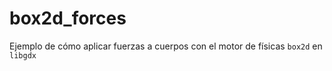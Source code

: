box2d_forces
============
Ejemplo de cómo aplicar fuerzas a cuerpos con el motor de físicas `box2d` en `libgdx`
